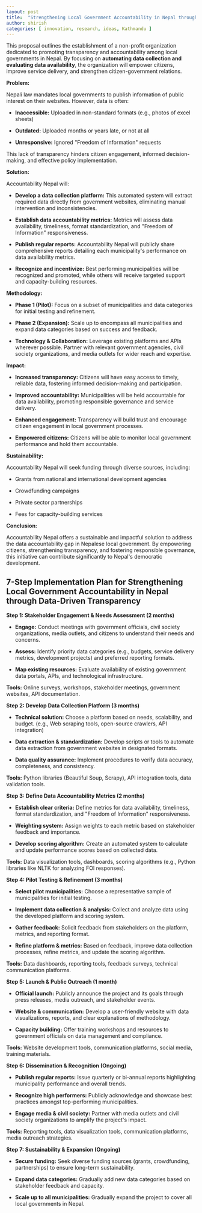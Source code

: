 ```yaml
---
layout: post
title:  "Strengthening Local Government Accountability in Nepal through Data-Driven Transparency"
author: shirish
categories: [ innovation, research, ideas, Kathmandu ]
---
```


This proposal outlines the establishment of a non-profit organization dedicated to promoting transparency and accountability among local governments in Nepal. By focusing on **automating data collection and evaluating data availability**, the organization will empower citizens, improve service delivery, and strengthen citizen-government relations.

**Problem:**

Nepali law mandates local governments to publish information of public interest on their websites. However, data is often:

-   **Inaccessible:** Uploaded in non-standard formats (e.g., photos of excel sheets)

-   **Outdated:** Uploaded months or years late, or not at all

-   **Unresponsive:** Ignored "Freedom of Information" requests

This lack of transparency hinders citizen engagement, informed decision-making, and effective policy implementation.

**Solution:**

Accountability Nepal will:

-   **Develop a data collection platform:** This automated system will extract required data directly from government websites, eliminating manual intervention and inconsistencies.

-   **Establish data accountability metrics:** Metrics will assess data availability, timeliness, format standardization, and "Freedom of Information" responsiveness.

-   **Publish regular reports:** Accountability Nepal will publicly share comprehensive reports detailing each municipality's performance on data availability metrics.

-   **Recognize and incentivize:** Best performing municipalities will be recognized and promoted, while others will receive targeted support and capacity-building resources.

**Methodology:**

-   **Phase 1 (Pilot):** Focus on a subset of municipalities and data categories for initial testing and refinement.

-   **Phase 2 (Expansion):** Scale up to encompass all municipalities and expand data categories based on success and feedback.

-   **Technology & Collaboration:** Leverage existing platforms and APIs wherever possible. Partner with relevant government agencies, civil society organizations, and media outlets for wider reach and expertise.

**Impact:**

-   **Increased transparency:** Citizens will have easy access to timely, reliable data, fostering informed decision-making and participation.

-   **Improved accountability:** Municipalities will be held accountable for data availability, promoting responsible governance and service delivery.

-   **Enhanced engagement:** Transparency will build trust and encourage citizen engagement in local government processes.

-   **Empowered citizens:** Citizens will be able to monitor local government performance and hold them accountable.

**Sustainability:**

Accountability Nepal will seek funding through diverse sources, including:

-   Grants from national and international development agencies

-   Crowdfunding campaigns

-   Private sector partnerships

-   Fees for capacity-building services

**Conclusion:**

Accountability Nepal offers a sustainable and impactful solution to address the data accountability gap in Nepalese local government. By empowering citizens, strengthening transparency, and fostering responsible governance, this initiative can contribute significantly to Nepal's democratic development.



7-Step Implementation Plan for Strengthening Local Government Accountability in Nepal through Data-Driven Transparency
----------------------------------------------------------------------------------------------------------------------

**Step 1: Stakeholder Engagement & Needs Assessment (2 months)**

-   **Engage:** Conduct meetings with government officials, civil society organizations, media outlets, and citizens to understand their needs and concerns.

-   **Assess:** Identify priority data categories (e.g., budgets, service delivery metrics, development projects) and preferred reporting formats.

-   **Map existing resources:** Evaluate availability of existing government data portals, APIs, and technological infrastructure.

**Tools:** Online surveys, workshops, stakeholder meetings, government websites, API documentation.

**Step 2: Develop Data Collection Platform (3 months)**

-   **Technical solution:** Choose a platform based on needs, scalability, and budget. (e.g., Web scraping tools, open-source crawlers, API integration)

-   **Data extraction & standardization:** Develop scripts or tools to automate data extraction from government websites in designated formats.

-   **Data quality assurance:** Implement procedures to verify data accuracy, completeness, and consistency.

**Tools:** Python libraries (Beautiful Soup, Scrapy), API integration tools, data validation tools.

**Step 3: Define Data Accountability Metrics (2 months)**

-   **Establish clear criteria:** Define metrics for data availability, timeliness, format standardization, and "Freedom of Information" responsiveness.

-   **Weighting system:** Assign weights to each metric based on stakeholder feedback and importance.

-   **Develop scoring algorithm:** Create an automated system to calculate and update performance scores based on collected data.

**Tools:** Data visualization tools, dashboards, scoring algorithms (e.g., Python libraries like NLTK for analyzing FOI responses).

**Step 4: Pilot Testing & Refinement (3 months)**

-   **Select pilot municipalities:** Choose a representative sample of municipalities for initial testing.

-   **Implement data collection & analysis:** Collect and analyze data using the developed platform and scoring system.

-   **Gather feedback:** Solicit feedback from stakeholders on the platform, metrics, and reporting format.

-   **Refine platform & metrics:** Based on feedback, improve data collection processes, refine metrics, and update the scoring algorithm.

**Tools:** Data dashboards, reporting tools, feedback surveys, technical communication platforms.

**Step 5: Launch & Public Outreach (1 month)**

-   **Official launch:** Publicly announce the project and its goals through press releases, media outreach, and stakeholder events.

-   **Website & communication:** Develop a user-friendly website with data visualizations, reports, and clear explanations of methodology.

-   **Capacity building:** Offer training workshops and resources to government officials on data management and compliance.

**Tools:** Website development tools, communication platforms, social media, training materials.

**Step 6: Dissemination & Recognition (Ongoing)**

-   **Publish regular reports:** Issue quarterly or bi-annual reports highlighting municipality performance and overall trends.

-   **Recognize high performers:** Publicly acknowledge and showcase best practices amongst top-performing municipalities.

-   **Engage media & civil society:** Partner with media outlets and civil society organizations to amplify the project's impact.

**Tools:** Reporting tools, data visualization tools, communication platforms, media outreach strategies.

**Step 7: Sustainability & Expansion (Ongoing)**

-   **Secure funding:** Seek diverse funding sources (grants, crowdfunding, partnerships) to ensure long-term sustainability.

-   **Expand data categories:** Gradually add new data categories based on stakeholder feedback and capacity.

-   **Scale up to all municipalities:** Gradually expand the project to cover all local governments in Nepal.